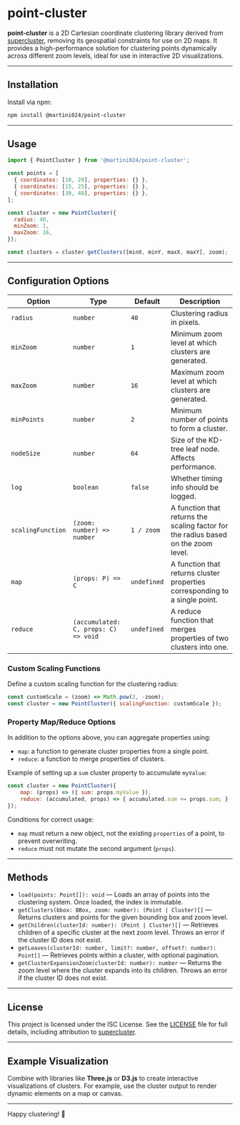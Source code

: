 # point-cluster

**point-cluster** is a 2D Cartesian coordinate clustering library derived from [supercluster](https://github.com/mapbox/supercluster), removing its geospatial constraints for use on 2D maps. It provides a high-performance solution for clustering points dynamically across different zoom levels, ideal for use in interactive 2D visualizations.

---

## Installation

Install via npm:

```bash
npm install @martini024/point-cluster
```

---

## Usage

```javascript
import { PointCluster } from '@martini024/point-cluster';

const points = [
  { coordinates: [10, 20], properties: {} },
  { coordinates: [15, 25], properties: {} },
  { coordinates: [30, 40], properties: {} },
];

const cluster = new PointCluster({
  radius: 40,
  minZoom: 1,
  maxZoom: 16,
});

const clusters = cluster.getClusters([minX, minY, maxX, maxY], zoom);
```

---

## Configuration Options

| Option            | Type                                 | Default     | Description                                                                        |
| ----------------- | ------------------------------------ | ----------- | ---------------------------------------------------------------------------------- |
| `radius`          | `number`                             | `40`        | Clustering radius in pixels.                                                       |
| `minZoom`         | `number`                             | `1`         | Minimum zoom level at which clusters are generated.                                |
| `maxZoom`         | `number`                             | `16`        | Maximum zoom level at which clusters are generated.                                |
| `minPoints`       | `number`                             | `2`         | Minimum number of points to form a cluster.                                        |
| `nodeSize`        | `number`                             | `64`        | Size of the KD-tree leaf node. Affects performance.                                |
| `log`             | `boolean`                            | `false`     | Whether timing info should be logged.                                              |
| `scalingFunction` | `(zoom: number) => number`           | `1 / zoom`  | A function that returns the scaling factor for the radius based on the zoom level. |
| `map`             | `(props: P) => C`                    | `undefined` | A function that returns cluster properties corresponding to a single point.        |
| `reduce`          | `(accumulated: C, props: C) => void` | `undefined` | A reduce function that merges properties of two clusters into one.                 |


### Custom Scaling Functions

Define a custom scaling function for the clustering radius:

```javascript
const customScale = (zoom) => Math.pow(2, -zoom);
const cluster = new PointCluster({ scalingFunction: customScale });
```

### Property Map/Reduce Options

In addition to the options above, you can aggregate properties using:

- `map`: a function to generate cluster properties from a single point.
- `reduce`: a function to merge properties of clusters.

Example of setting up a `sum` cluster property to accumulate `myValue`:

```javascript
const cluster = new PointCluster({
    map: (props) => ({ sum: props.myValue }),
    reduce: (accumulated, props) => { accumulated.sum += props.sum; }
});
```

Conditions for correct usage:

- `map` must return a new object, not the existing `properties` of a point, to prevent overwriting.
- `reduce` must not mutate the second argument (`props`).

---

## Methods

- `load(points: Point[]): void` — Loads an array of points into the clustering system. Once loaded, the index is immutable.
- `getClusters(bbox: BBox, zoom: number): (Point | Cluster)[]` — Returns clusters and points for the given bounding box and zoom level.
- `getChildren(clusterId: number): (Point | Cluster)[]` — Retrieves children of a specific cluster at the next zoom level. Throws an error if the cluster ID does not exist.
- `getLeaves(clusterId: number, limit?: number, offset?: number): Point[]` — Retrieves points within a cluster, with optional pagination.
- `getClusterExpansionZoom(clusterId: number): number` — Returns the zoom level where the cluster expands into its children. Throws an error if the cluster ID does not exist.

---

## License

This project is licensed under the ISC License. See the [LICENSE](./LICENSE) file for full details, including attribution to [supercluster](https://github.com/mapbox/supercluster).

---

## Example Visualization

Combine with libraries like **Three.js** or **D3.js** to create interactive visualizations of clusters. For example, use the cluster output to render dynamic elements on a map or canvas.

---

Happy clustering! 🚀
